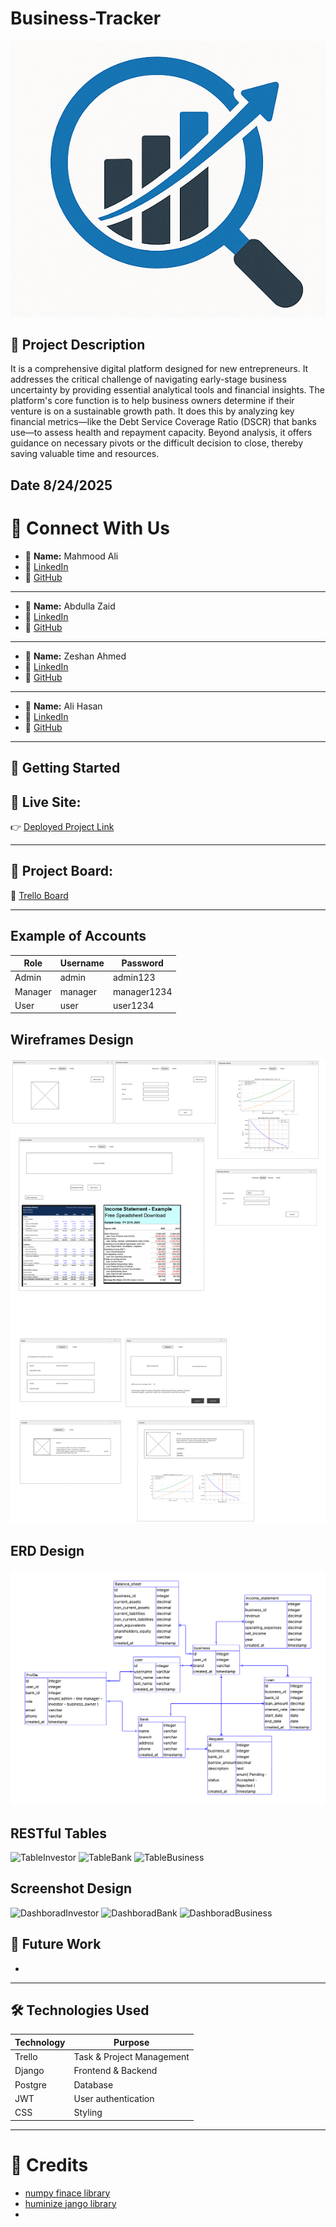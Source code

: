 # Business-Tracker


![icon](./images/icon.png)

## 📜 Project Description

It is a comprehensive digital platform designed for new entrepreneurs. It addresses the critical challenge of navigating early-stage business uncertainty by providing essential analytical tools and financial insights. The platform's core function is to help business owners determine if their venture is on a sustainable growth path. It does this by analyzing key financial metrics—like the Debt Service Coverage Ratio (DSCR) that banks use—to assess health and repayment capacity. Beyond analysis, it offers guidance on necessary pivots or the difficult decision to close, thereby saving valuable time and resources.

## Date 8/24/2025

# 🔗 Connect With Us

- 👤 **Name:** Mahmood Ali
- 💼 [LinkedIn](https://www.linkedin.com/in/mahmood-abdulnabi/)
- 🐙 [GitHub](https://github.com/Ham33d-754)

---

- 👤 **Name:** Abdulla Zaid
- 💼 [LinkedIn]()
- 🐙 [GitHub]()

---

- 👤 **Name:** Zeshan Ahmed
- 💼 [LinkedIn]()
- 🐙 [GitHub]()

---

- 👤 **Name:** Ali Hasan
- 💼 [LinkedIn](https://www.linkedin.com/in/ali-khalaf-41b384333/)
- 🐙 [GitHub](https://github.com/oklyz)

---


## 🚀 Getting Started

## 🔗 Live Site:

👉 [Deployed Project Link]()

---


## 🧩 Project Board:

📌 [Trello Board]()

---

## Example of Accounts

| Role    | Username | Password    |
| ------- | -------- | ----------- |
| Admin   | admin    | admin123    |
| Manager | manager  | manager1234 |
| User    | user     | user1234    |

## Wireframes Design

![WireframePages](./images/WireframePages.png)

## ERD Design

![ERD](./images/ERD.png)

## RESTful Tables




![TableInvestor]()
![TableBank]()
![TableBusiness]()

## Screenshot Design

![DashboradInvestor]()
![DashboradBank]()
![DashboradBusiness]()
![]()
![]()
![]()

## 🔮 Future Work

- 

---

## 🛠️ Technologies Used

| Technology        | Purpose                   |
| ----------------- | ------------------------- |
| Trello            | Task & Project Management |
| Django            | Frontend & Backend        |
| Postgre           | Database                  |
| JWT               | User authentication       |
| CSS               | Styling                   |

---

# 🙌 Credits

- [numpy finace library]()
- [huminize jango library]()
- []()
